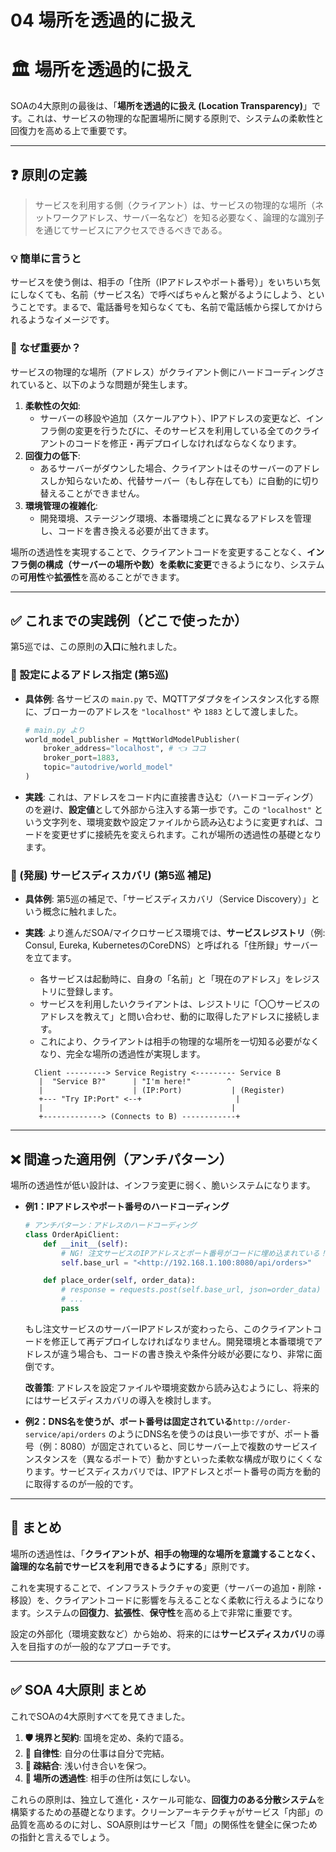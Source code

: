 # 04 場所を透過的に扱え

# 🏛️ 場所を透過的に扱え

SOAの4大原則の最後は、「**場所を透過的に扱え (Location Transparency)**」です。これは、サービスの物理的な配置場所に関する原則で、システムの柔軟性と回復力を高める上で重要です。

---

## ❓ 原則の定義

> サービスを利用する側（クライアント）は、サービスの物理的な場所（ネットワークアドレス、サーバー名など）を知る必要なく、論理的な識別子を通じてサービスにアクセスできるべきである。
> 

### 💡 簡単に言うと

サービスを使う側は、相手の「住所（IPアドレスやポート番号）」をいちいち気にしなくても、名前（サービス名）で呼べばちゃんと繋がるようにしよう、ということです。まるで、電話番号を知らなくても、名前で電話帳から探してかけられるようなイメージです。

### 🤔 なぜ重要か？

サービスの物理的な場所（アドレス）がクライアント側にハードコーディングされていると、以下のような問題が発生します。

1. **柔軟性の欠如**:
    - サーバーの移設や追加（スケールアウト）、IPアドレスの変更など、インフラ側の変更を行うたびに、そのサービスを利用している全てのクライアントのコードを修正・再デプロイしなければならなくなります。
2. **回復力の低下**:
    - あるサーバーがダウンした場合、クライアントはそのサーバーのアドレスしか知らないため、代替サーバー（もし存在しても）に自動的に切り替えることができません。
3. **環境管理の複雑化**:
    - 開発環境、ステージング環境、本番環境ごとに異なるアドレスを管理し、コードを書き換える必要が出てきます。

場所の透過性を実現することで、クライアントコードを変更することなく、**インフラ側の構成（サーバーの場所や数）を柔軟に変更**できるようになり、システムの**可用性**や**拡張性**を高めることができます。

---

## ✅ これまでの実践例（どこで使ったか）

第5巡では、この原則の**入口**に触れました。

### 📌 設定によるアドレス指定 (第5巡)

- **具体例**: 各サービスの `main.py` で、MQTTアダプタをインスタンス化する際に、ブローカーのアドレスを `"localhost"` や `1883` として渡しました。
    
    ```python
    # main.py より
    world_model_publisher = MqttWorldModelPublisher(
        broker_address="localhost", # 👈 ココ
        broker_port=1883,
        topic="autodrive/world_model"
    )
    
    ```
    
- **実践**: これは、アドレスをコード内に直接書き込む（ハードコーディング）のを避け、**設定値**として外部から注入する第一歩です。この `"localhost"` という文字列を、環境変数や設定ファイルから読み込むように変更すれば、コードを変更せずに接続先を変えられます。これが場所の透過性の基礎となります。

### 📌 (発展) サービスディスカバリ (第5巡 補足)

- **具体例**: 第5巡の補足で、「サービスディスカバリ（Service Discovery）」という概念に触れました。
- **実践**: より進んだSOA/マイクロサービス環境では、**サービスレジストリ**（例: Consul, Eureka, KubernetesのCoreDNS）と呼ばれる「住所録」サーバーを立てます。
    - 各サービスは起動時に、自身の「名前」と「現在のアドレス」をレジストリに登録します。
    - サービスを利用したいクライアントは、レジストリに「〇〇サービスのアドレスを教えて」と問い合わせ、動的に取得したアドレスに接続します。
    - これにより、クライアントは相手の物理的な場所を一切知る必要がなくなり、完全な場所の透過性が実現します。
    <!-- end list -->
    
    ```
      Client ---------> Service Registry <--------- Service B
       |  "Service B?"      | "I'm here!"        ^
       |                    | (IP:Port)           | (Register)
       +--- "Try IP:Port" <--+                     |
       |                                          |
       +-------------> (Connects to B) ------------+
    
    ```
    

---

## ❌ 間違った適用例（アンチパターン）

場所の透過性が低い設計は、インフラ変更に弱く、脆いシステムになります。

- **例1：IPアドレスやポート番号のハードコーディング**
    
    ```python
    # アンチパターン：アドレスのハードコーディング
    class OrderApiClient:
        def __init__(self):
            # NG! 注文サービスのIPアドレスとポート番号がコードに埋め込まれている！
            self.base_url = "<http://192.168.1.100:8080/api/orders>"
    
        def place_order(self, order_data):
            # response = requests.post(self.base_url, json=order_data)
            # ...
            pass
    
    ```
    
    もし注文サービスのサーバーIPアドレスが変わったら、このクライアントコードを修正して再デプロイしなければなりません。開発環境と本番環境でアドレスが違う場合も、コードの書き換えや条件分岐が必要になり、非常に面倒です。
    
    **改善策**: アドレスを設定ファイルや環境変数から読み込むようにし、将来的にはサービスディスカバリの導入を検討します。
    
- **例2：DNS名を使うが、ポート番号は固定されている**`http://order-service/api/orders` のようにDNS名を使うのは良い一歩ですが、ポート番号（例：8080）が固定されていると、同じサーバー上で複数のサービスインスタンスを（異なるポートで）動かすといった柔軟な構成が取りにくくなります。サービスディスカバリでは、IPアドレスとポート番号の両方を動的に取得するのが一般的です。

---

## 📝 まとめ

場所の透過性は、「**クライアントが、相手の物理的な場所を意識することなく、論理的な名前でサービスを利用できるようにする**」原則です。

これを実現することで、インフラストラクチャの変更（サーバーの追加・削除・移設）を、クライアントコードに影響を与えることなく柔軟に行えるようになります。システムの**回復力**、**拡張性**、**保守性**を高める上で非常に重要です。

設定の外部化（環境変数など）から始め、将来的には**サービスディスカバリ**の導入を目指すのが一般的なアプローチです。

---

## ✅ SOA 4大原則 まとめ

これでSOAの4大原則すべてを見てきました。

1. **🛡️ 境界と契約**: 国境を定め、条約で語る。
2. **🧩 自律性**: 自分の仕事は自分で完結。
3. **🔗 疎結合**: 浅い付き合いを保つ。
4. **📍 場所の透過性**: 相手の住所は気にしない。

これらの原則は、独立して進化・スケール可能な、**回復力のある分散システム**を構築するための基礎となります。クリーンアーキテクチャがサービス「内部」の品質を高めるのに対し、SOA原則はサービス「間」の関係性を健全に保つための指針と言えるでしょう。